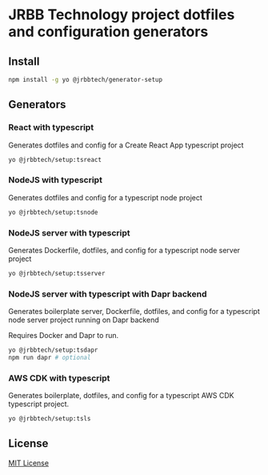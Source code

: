 # JRBB Technology project dotfiles and configuration generators

## Install

```bash
npm install -g yo @jrbbtech/generator-setup
```

## Generators

### React with typescript

Generates dotfiles and config for a Create React App typescript project

```bash
yo @jrbbtech/setup:tsreact
```

### NodeJS with typescript

Generates dotfiles and config for a typescript node project

```bash
yo @jrbbtech/setup:tsnode
```

### NodeJS server with typescript

Generates Dockerfile, dotfiles, and config for a typescript node server project

```bash
yo @jrbbtech/setup:tsserver
```

### NodeJS server with typescript with Dapr backend

Generates boilerplate server, Dockerfile, dotfiles, and config for a typescript
node server project running on Dapr backend

Requires Docker and Dapr to run.

```bash
yo @jrbbtech/setup:tsdapr
npm run dapr # optional
```

### AWS CDK with typescript

Generates boilerplate, dotfiles, and config for a typescript
AWS CDK typescript project.

```bash
yo @jrbbtech/setup:tsls
```

## License

[MIT License](./LICENSE)
